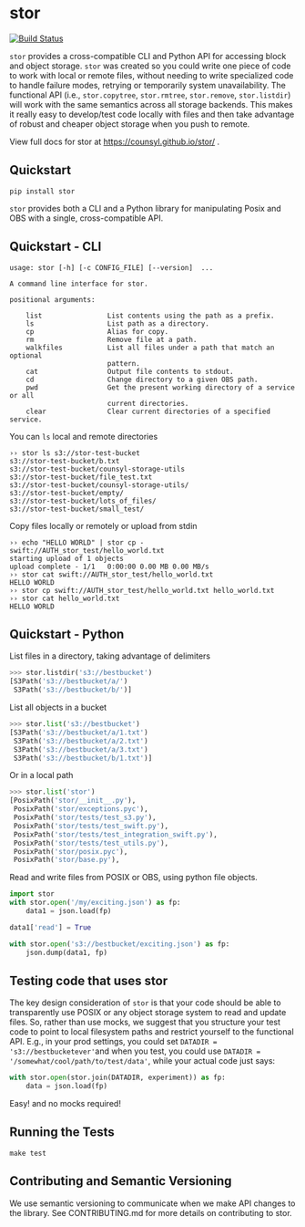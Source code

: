 # stor

[![Build Status](https://travis-ci.org/counsyl/stor.svg?branch=master)](https://travis-ci.org/counsyl/stor)


`stor` provides a cross-compatible CLI and Python API for accessing block and
object storage. `stor` was created so you could write one piece of code to work
with local or remote files, without needing to write specialized code to handle
failure modes, retrying or temporarily system unavailability.  The functional
API (i.e., `stor.copytree`, `stor.rmtree`, `stor.remove`, `stor.listdir`) will
work with the same semantics across all storage backends.  This makes it really
easy to develop/test code locally with files and then take advantage of robust
and cheaper object storage when you push to remote.

View full docs for stor at https://counsyl.github.io/stor/ .

## Quickstart

```
pip install stor
```

`stor` provides both a CLI and a Python library for manipulating Posix and OBS
with a single, cross-compatible API.


## Quickstart - CLI

```
usage: stor [-h] [-c CONFIG_FILE] [--version]  ...

A command line interface for stor.

positional arguments:

    list                List contents using the path as a prefix.
    ls                  List path as a directory.
    cp                  Alias for copy.
    rm                  Remove file at a path.
    walkfiles           List all files under a path that match an optional
                        pattern.
    cat                 Output file contents to stdout.
    cd                  Change directory to a given OBS path.
    pwd                 Get the present working directory of a service or all
                        current directories.
    clear               Clear current directories of a specified service.
```

You can `ls` local and remote directories

```
›› stor ls s3://stor-test-bucket
s3://stor-test-bucket/b.txt
s3://stor-test-bucket/counsyl-storage-utils
s3://stor-test-bucket/file_test.txt
s3://stor-test-bucket/counsyl-storage-utils/
s3://stor-test-bucket/empty/
s3://stor-test-bucket/lots_of_files/
s3://stor-test-bucket/small_test/
```

Copy files locally or remotely or upload from stdin

```
›› echo "HELLO WORLD" | stor cp - swift://AUTH_stor_test/hello_world.txt
starting upload of 1 objects
upload complete - 1/1	0:00:00	0.00 MB	0.00 MB/s
›› stor cat swift://AUTH_stor_test/hello_world.txt
HELLO WORLD
›› stor cp swift://AUTH_stor_test/hello_world.txt hello_world.txt
›› stor cat hello_world.txt
HELLO WORLD
```


## Quickstart - Python

List files in a directory, taking advantage of delimiters

```python
>>> stor.listdir('s3://bestbucket')
[S3Path('s3://bestbucket/a/')
 S3Path('s3://bestbucket/b/')]
```

List all objects in a bucket

```python
>>> stor.list('s3://bestbucket')
[S3Path('s3://bestbucket/a/1.txt')
 S3Path('s3://bestbucket/a/2.txt')
 S3Path('s3://bestbucket/a/3.txt')
 S3Path('s3://bestbucket/b/1.txt')]
```

Or in a local path

```python
>>> stor.list('stor')
[PosixPath('stor/__init__.py'),
 PosixPath('stor/exceptions.pyc'),
 PosixPath('stor/tests/test_s3.py'),
 PosixPath('stor/tests/test_swift.py'),
 PosixPath('stor/tests/test_integration_swift.py'),
 PosixPath('stor/tests/test_utils.py'),
 PosixPath('stor/posix.pyc'),
 PosixPath('stor/base.py'),
```

Read and write files from POSIX or OBS, using python file objects.

```python
import stor
with stor.open('/my/exciting.json') as fp:
    data1 = json.load(fp)

data1['read'] = True

with stor.open('s3://bestbucket/exciting.json') as fp:
    json.dump(data1, fp)
```

## Testing code that uses stor

The key design consideration of `stor` is that your code should be able to
transparently use POSIX or any object storage system to read and update files.
So, rather than use mocks, we suggest that you structure your test code to point
to local filesystem paths and restrict yourself to the functional API.  E.g.,
in your prod settings, you could set `DATADIR = 's3://bestbucketever'`and when
you test, you could use `DATADIR = '/somewhat/cool/path/to/test/data'`, while
your actual code just says:

```python
with stor.open(stor.join(DATADIR, experiment)) as fp:
    data = json.load(fp)
```

Easy! and no mocks required!


## Running the Tests


```
make test
```

## Contributing and Semantic Versioning

We use semantic versioning to communicate when we make API changes to the
library. See CONTRIBUTING.md for more details on contributing to stor.
